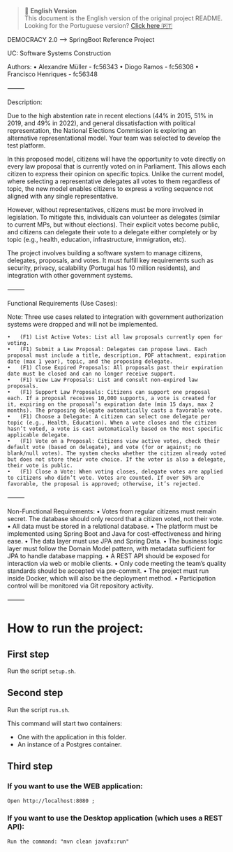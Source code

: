 
> 📘 **English Version**  
> This document is the English version of the original project README.  
> Looking for the Portuguese version? [Click here 🇵🇹](./README.pt.md)

DEMOCRACY 2.0 –> SpringBoot Reference Project

UC: Software Systems Construction

Authors:
	•	Alexandre Müller - fc56343
	•	Diogo Ramos - fc56308
	•	Francisco Henriques - fc56348

⸻

Description:

Due to the high abstention rate in recent elections (44% in 2015, 51% in 2019, and 49% in 2022), and general dissatisfaction with political representation, the National Elections Commission is exploring an alternative representational model. Your team was selected to develop the test platform.

In this proposed model, citizens will have the opportunity to vote directly on every law proposal that is currently voted on in Parliament. This allows each citizen to express their opinion on specific topics. Unlike the current model, where selecting a representative delegates all votes to them regardless of topic, the new model enables citizens to express a voting sequence not aligned with any single representative.

However, without representatives, citizens must be more involved in legislation. To mitigate this, individuals can volunteer as delegates (similar to current MPs, but without elections). Their explicit votes become public, and citizens can delegate their vote to a delegate either completely or by topic (e.g., health, education, infrastructure, immigration, etc).

The project involves building a software system to manage citizens, delegates, proposals, and votes. It must fulfill key requirements such as security, privacy, scalability (Portugal has 10 million residents), and integration with other government systems.

⸻

Functional Requirements (Use Cases):

Note: Three use cases related to integration with government authorization systems were dropped and will not be implemented.

	•	(F1) List Active Votes: List all law proposals currently open for voting.
	•	(F1) Submit a Law Proposal: Delegates can propose laws. Each proposal must include a title, description, PDF attachment, expiration date (max 1 year), topic, and the proposing delegate.
	•	(F1) Close Expired Proposals: All proposals past their expiration date must be closed and can no longer receive support.
	•	(F1) View Law Proposals: List and consult non-expired law proposals.
	•	(F1) Support Law Proposals: Citizens can support one proposal each. If a proposal receives 10,000 supports, a vote is created for it, expiring on the proposal’s expiration date (min 15 days, max 2 months). The proposing delegate automatically casts a favorable vote.
	•	(F1) Choose a Delegate: A citizen can select one delegate per topic (e.g., Health, Education). When a vote closes and the citizen hasn’t voted, a vote is cast automatically based on the most specific applicable delegate.
	•	(F1) Vote on a Proposal: Citizens view active votes, check their default vote (based on delegate), and vote (for or against; no blank/null votes). The system checks whether the citizen already voted but does not store their vote choice. If the voter is also a delegate, their vote is public.
	•	(F1) Close a Vote: When voting closes, delegate votes are applied to citizens who didn’t vote. Votes are counted. If over 50% are favorable, the proposal is approved; otherwise, it’s rejected.

⸻

Non-Functional Requirements:
	•	Votes from regular citizens must remain secret. The database should only record that a citizen voted, not their vote.
	•	All data must be stored in a relational database.
	•	The platform must be implemented using Spring Boot and Java for cost-effectiveness and hiring ease.
	•	The data layer must use JPA and Spring Data.
	•	The business logic layer must follow the Domain Model pattern, with metadata sufficient for JPA to handle database mapping.
	•	A REST API should be exposed for interaction via web or mobile clients.
	•	Only code meeting the team’s quality standards should be accepted via pre-commit.
	•	The project must run inside Docker, which will also be the deployment method.
	•	Participation control will be monitored via Git repository activity.

⸻

# How to run the project:

## First step

Run the script `setup.sh`.

## Second step

Run the script `run.sh`.

This command will start two containers:

* One with the application in this folder.
* An instance of a Postgres container.

## Third step

### If you want to use the WEB application:
    Open http://localhost:8080 ;

### If you want to use the Desktop application (which uses a REST API):
    Run the command: "mvn clean javafx:run"
